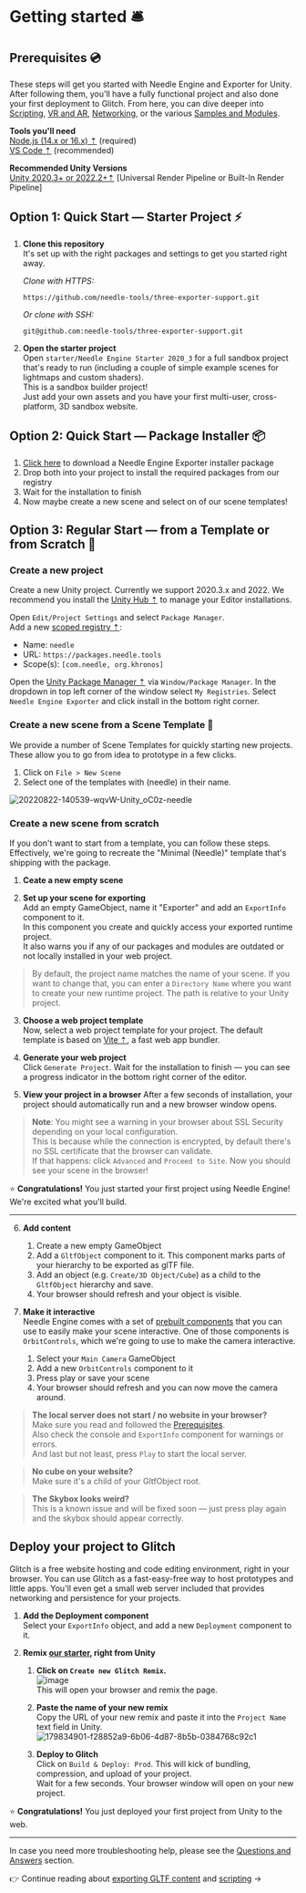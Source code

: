 # Getting started 🛎

## Prerequisites 💿

These steps will get you started with Needle Engine and Exporter for Unity. After following them, you'll have a fully functional project and also done your first deployment to Glitch. From here, you can dive deeper into [Scripting](./scripting.md), [VR and AR](./xr.md), [Networking](.networking.md), or the various [Samples and Modules](./samples-and-modules.md).  

**Tools you'll need**   
  [Node.js (14.x or 16.x) ⇡](https://nodejs.org/en/) (required)  
  [VS Code ⇡](https://code.visualstudio.com/) (recommended)  
  
**Recommended Unity Versions**  
  [Unity 2020.3+ or 2022.2+⇡](https://unity3d.com/get-unity/download)
  [Universal Render Pipeline or Built-In Render Pipeline]

## Option 1: Quick Start — Starter Project ⚡
1. **Clone this repository**  
   It's set up with the right packages and settings to get you started right away.  
   
   _Clone with HTTPS:_  
   ```
   https://github.com/needle-tools/three-exporter-support.git
   ```
   _Or clone with SSH:_  
   ```
   git@github.com:needle-tools/three-exporter-support.git
   ```
  
2. **Open the starter project**  
  Open `starter/Needle Engine Starter 2020_3` for a full sandbox project that's ready to run (including a couple of simple example scenes for lightmaps and custom shaders).  
  This is a sandbox builder project!  
  Just add your own assets and you have your first multi-user, cross-platform, 3D sandbox website.  

## Option 2: Quick Start — Package Installer 📦
1. [Click here](https://package-installer.glitch.me/v1/installer/needle/com.needle.engine-exporter?registry=https://packages.needle.tools&scope=com.needle&scope=org.khronos) to download a Needle Engine Exporter installer package
2. Drop both into your project to install the required packages from our registry 
3. Wait for the installation to finish
4. Now maybe create a new scene and select on of our scene templates!

## Option 3: Regular Start — from a Template or from Scratch 🐢

### Create a new project

Create a new Unity project. Currently we support 2020.3.x and 2022. We recommend you install the [Unity Hub ⇡](https://docs.unity3d.com/hub/manual/index.html) to manage your Editor installations.

Open ``Edit/Project Settings`` and select ``Package Manager``.  
Add a new [scoped registry ⇡](https://docs.unity3d.com/Manual/upm-scoped.html):
- Name: ``needle``
- URL: ``https://packages.needle.tools``
- Scope(s): ``[com.needle, org.khronos]``

Open the [Unity Package Manager ⇡](https://docs.unity3d.com/Manual/upm-ui.html) via ``Window/Package Manager``. In the dropdown in top left corner of the window select ``My Registries``. Select ``Needle Engine Exporter`` and click install in the bottom right corner.  

### Create a new scene from a Scene Template 🌵

We provide a number of Scene Templates for quickly starting new projects.  
These allow you to go from idea to prototype in a few clicks.  

1. Click on `File > New Scene`
2. Select one of the templates with (needle) in their name.

![20220822-140539-wqvW-Unity_oC0z-needle](https://user-images.githubusercontent.com/2693840/185917275-a147cd90-d515-4086-950d-78358185b1ef.png)
 
### Create a new scene from scratch

If you don't want to start from a template, you can follow these steps.  
Effectively, we're going to recreate the "Minimal (Needle)" template that's shipping with the package.  

1. **Ceate a new empty scene**  

3. **Set up your scene for exporting**   
  Add an empty GameObject, name it "Exporter" and add an `ExportInfo` component to it.  
  In this component you create and quickly access your exported runtime project.  
  It also warns you if any of our packages and modules are outdated or not locally installed in your web project.  

  > By default, the project name matches the name of your scene. If you want to change that, you can enter a ``Directory Name`` where you want to create your new runtime project. The path is relative to your Unity project.  
 
3. **Choose a web project template**  
  Now, select a web project template for your project. The default template is based on [Vite ⇡](https://vitejs.dev/), a fast web app bundler.  
 
5. **Generate your web project**   
  Click ``Generate Project``. 
  Wait for the installation to finish — you can see a progress indicator in the bottom right corner of the editor.  

5. **View your project in a browser**
  After a few seconds of installation, your project should automatically run and a new browser window opens. 
  
  > **Note**: You might see a warning in your browser about SSL Security depending on your local configuration.  
    This is because while the connection is encrypted, by default there's no SSL certificate that the browser can validate.  
    If that happens: click ``Advanced`` and ``Proceed to Site``. Now you should see your scene in the browser!  

⭐ **Congratulations!**  You just started your first project using Needle Engine! We're excited what you'll build.  

------------

6. **Add content**    
   1. Create a new empty GameObject
   1. Add a ``GltfObject`` component to it. This component marks parts of your hierarchy to be exported as glTF file. 
   1. Add an object (e.g. ``Create/3D Object/Cube``) as a child to the ``GltfObject`` hierarchy and save. 
   1. Your browser should refresh and your object is visible.

6. **Make it interactive**  
  Needle Engine comes with a set of [prebuilt components](./component-reference.md) that you can use to easily make your scene interactive. One of those components is ``OrbitControls``, which we're going to use to make the camera interactive.
    1. Select your ``Main Camera`` GameObject
    1. Add a new ``OrbitControls`` component to it 
    1. Press play or save your scene
    1. Your browser should refresh and you can now move the camera around.

> **The local server does not start / no website in your browser?**  
  Make sure you read and followed the [Prerequisites](#prerequisites-).  
  Also check the console and `ExportInfo` component for warnings or errors.   
  And last but not least, press `Play` to start the local server.  
  
> **No cube on your website?**   
  Make sure it's a child of your GltfObject root.  
  
> **The Skybox looks weird?**    
  This is a known issue and will be fixed soon — just press play again and the skybox should appear correctly.  

## Deploy your project to Glitch

Glitch is a free website hosting and code editing environment, right in your browser. You can use Glitch as a fast-easy-free way to host prototypes and little apps. You'll even get a small web server included that provides networking and persistence for your projects.  

1. **Add the Deployment component**  
  Select your `ExportInfo` object, and add a new `Deployment` component to it.

2. **Remix [our starter](https://fwd.needle.tools/needle-engine/glitch-starter-editor), right from Unity**  
   1. **Click on `Create new Glitch Remix`.**  
    ![image](https://user-images.githubusercontent.com/2693840/185919478-8ba99499-cea9-4d29-ae1c-6d6da602f869.png)  
    This will open your browser and remix the page.  
    
   2. **Paste the name of your new remix**  
  Copy the URL of your new remix and paste it into the `Project Name` text field in Unity.    
  ![179834901-f28852a9-6b06-4d87-8b5b-0384768c92c1](https://user-images.githubusercontent.com/5083203/186165097-9b44f3dc-ec2f-48f4-819b-8fab5fac5270.png)


   3. **Deploy to Glitch**  
  Click on `Build & Deploy: Prod`. This will kick of bundling, compression, and upload of your project.  
  Wait for a few seconds.
  Your browser window will open on your new project.

⭐ **Congratulations!** You just deployed your first project from Unity to the web.  

------------

In case you need more troubleshooting help, please see the [Questions and Answers](./faq.md) section.  

👉 Continue reading about [exporting GLTF content](./export.md) and [scripting](./scripting.md) →
